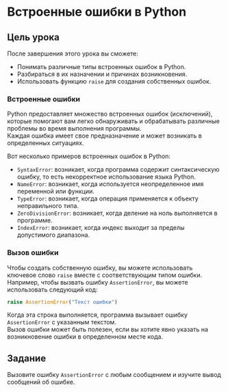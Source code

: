 # Встроенные ошибки в Python

## Цель урока

После завершения этого урока вы сможете:

- Понимать различные типы встроенных ошибок в Python.
- Разбираться в их назначении и причинах возникновения.
- Использовать функцию `raise` для создания собственных ошибок.

### Встроенные ошибки
Python предоставляет множество встроенных ошибок (исключений), которые помогают вам легко обнаруживать и обрабатывать различные проблемы во время выполнения программы.  
Каждая ошибка имеет свое предназначение и может возникать в определенных ситуациях.

Вот несколько примеров встроенных ошибок в Python:
- `SyntaxError`: возникает, когда программа содержит синтаксическую ошибку, то есть некорректное использование языка Python.
- `NameError`: возникает, когда используется неопределенное имя переменной или функции.
- `TypeError`: возникает, когда операция применяется к объекту неправильного типа.
- `ZeroDivisionError`: возникает, когда деление на ноль выполняется в программе.
- `IndexError`: возникает, когда индекс выходит за пределы допустимого диапазона.

### Вызов ошибки
Чтобы создать собственную ошибку, вы можете использовать ключевое слово `raise` вместе с соответствующим типом ошибки.  
Например, чтобы вызвать ошибку `AssertionError`, вы можете использовать следующий код:

```python
raise AssertionError("Текст ошибки")
```

Когда эта строка выполняется, программа вызывает ошибку `AssertionError` с указанным текстом.  
Вызов ошибки может быть полезен, если вы хотите явно указать на возникновение ошибки в определенном месте кода.

## Задание

Вызовите ошибку `AssertionError` с любым сообщением и изучите вывод сообщений об ошибке.

